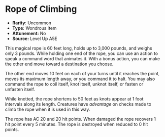 
# Rope of Climbing

* **Rarity:** Uncommon
* **Type:** Wondrous Item
* **Attunement:** No
* **Source:** Level Up A5E


This magical rope is 60 feet long, holds up to 3,000 pounds, and weighs only 3 pounds. While holding one end of the rope, you can use an action to speak a command word that animates it. With a bonus action, you can make the other end move toward a destination you choose. 

The other end moves 10 feet on each of your turns until it reaches the point, moves its maximum length away, or you command it to halt. You may also command the rope to coil itself, knot itself, unknot itself, or fasten or unfasten itself.

While knotted, the rope shortens to 50 feet as knots appear at 1 foot intervals along its length. Creatures have _advantage_  on checks made to climb the rope when it is used in this way.

The rope has AC 20 and 20 hit points. When damaged the rope recovers 1 hit point every 5 minutes. The rope is destroyed when reduced to 0 hit points.
